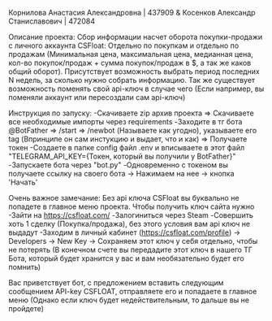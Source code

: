  Корнилова Анастасия Александровна | 437909 & Косенков Александр Станиславович | 472084

 Описание проекта:
 Сбор информации насчет оборота покупки-продажи с личного аккаунта CSFloat: Отдельно по покупкам и отдельно по продажам (Минимальная цена, максимальная цена, медианная цена, кол-во покупок/продаж + сумма покупок/продаж в $, а так же каков общий оборот). 
 Присутствует возможность выбрать период последних N недель, за сколько нужно собрать информацию. Так же существует возможность поменять свой api-ключ в случае чего (Если например, вы поменяли аккаунт или пересоздали сам api-ключ)

 Инструкция по запуску:
 -Скачиваете zip архив проекта => Скачиваете все необходимые импорты через requirements
 -Заходите в тг бота @BotFather => /start => /newbot (Называете как угодно), указываете его tag (Впринципе он сам инстукцию и выдает, что и как) => Получаете токен
 -Создаете в папке config файл .env и вписываете в этот файл "TELEGRAM_API_KEY={Токен, который вы получили у BotFather}"
 -Запускаете бота через "bot.py"
 -Одновременно с токеном вы получаете ссылку на своего бота -> Нажимаем на нее -> кнопка 'Начать'

 Очень важное замечание: Без api ключа CSFloat вы буквально не попадете в главное меню проекта. Чтобы получить ключ сайта нужно 
 -Зайти на https://csfloat.com/
 -Залогиниться через Steam
 -Совершить хоть 1 сделку (Покупка/продажа), без этого условия вам api ключ не выдадут
 -Заходим в личный кабинет (https://csfloat.com/profile) -> Developers -> New Key -> Сохраняем этот ключ у себя отдельно, чтобы не потерять (В конечном счете вы передадите этот ключ в нашего ТГ Бота, который будет хранится у вас и вам необязательно будет его помнить)

 Вас приветствует бот, с предложением вставить следующим сообщением API-key СSFLOAT, отправляете его и попадаете в главное меню (Однако если ключ будет недействительным, то дальше вы не пройдете)
 
